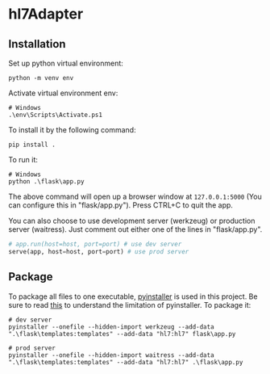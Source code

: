 # hl7Adapter
## Installation

Set up python virtual environment:

```
python -m venv env
```

Activate virtual environment env:

```
# Windows
.\env\Scripts\Activate.ps1
```

To install it by the following command:

```
pip install .
```

To run it:

```
# Windows
python .\flask\app.py
```

The above command will open up a browser window at `127.0.0.1:5000` (You can configure this in "flask/app.py"). Press CTRL+C to quit the app.

You can also choose to use development server (werkzeug) or production server (waitress). Just comment out either one of the lines in "flask/app.py".

```python
# app.run(host=host, port=port) # use dev server
serve(app, host=host, port=port) # use prod server
```



## Package
To package all files to one executable, [pyinstaller](https://github.com/pyinstaller/pyinstaller) is used in this project. Be sure to read [this](https://pyinstaller.org/en/stable/operating-mode.html) to understand the limitation of pyinstaller.
To package it:


```
# dev server
pyinstaller --onefile --hidden-import werkzeug --add-data ".\flask\templates:templates" --add-data "hl7:hl7" flask\app.py

# prod server
pyinstaller --onefile --hidden-import waitress --add-data ".\flask\templates:templates" --add-data "hl7:hl7" .\flask\app.py
```